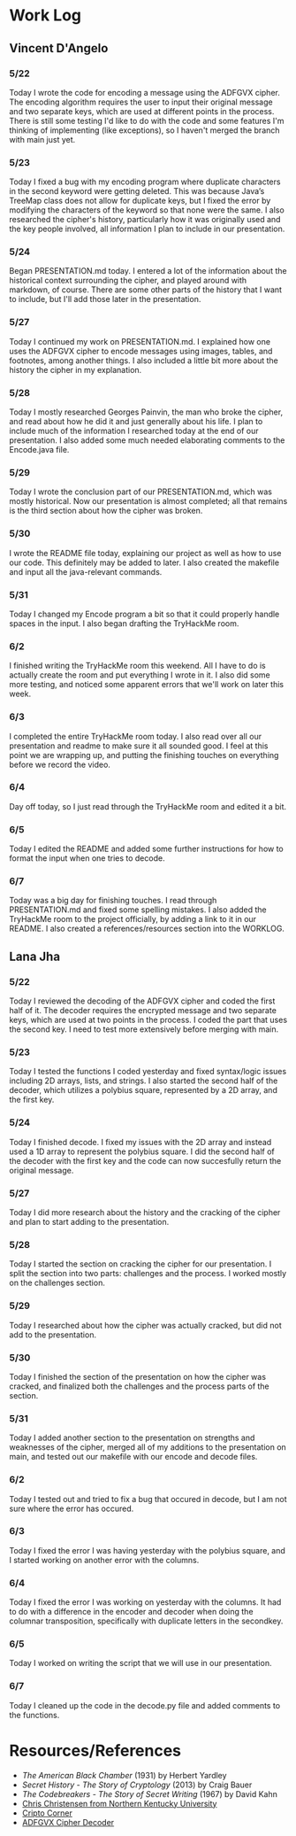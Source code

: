# Work Log

## Vincent D'Angelo

### 5/22

Today I wrote the code for encoding a message using the ADFGVX cipher. The encoding algorithm requires the user to input their original message and two separate keys, which are used at different points in the process. There is still some testing I'd like to do with the code and some features I'm thinking of implementing (like exceptions), so I haven't merged the branch with main just yet.

### 5/23

Today I fixed a bug with my encoding program where duplicate characters in the second keyword were getting deleted. This was because Java’s TreeMap class does not allow for duplicate keys, but I fixed the error by modifying the characters of the keyword so that none were the same. I also researched the cipher's history, particularly how it was originally used and the key people involved, all information I plan to include in our presentation.

### 5/24

Began PRESENTATION.md today. I entered a lot of the information about the historical context surrounding the cipher, and played around with markdown, of course. There are some other parts of the history that I want to include, but I'll add those later in the presentation.

### 5/27

Today I continued my work on PRESENTATION.md. I explained how one uses the ADFGVX cipher to encode messages using images, tables, and footnotes, among another things. I also included a little bit more about the history the cipher in my explanation.

### 5/28

Today I mostly researched Georges Painvin, the man who broke the cipher, and read about how he did it and just generally about his life. I plan to include much of the information I researched today at the end of our presentation. I also added some much needed elaborating comments to the Encode.java file.

### 5/29

Today I wrote the conclusion part of our PRESENTATION.md, which was mostly historical. Now our presentation is almost completed; all that remains is the third section about how the cipher was broken.

### 5/30

I wrote the README file today, explaining our project as well as how to use our code. This definitely may be added to later. I also created the makefile and input all the java-relevant commands.

### 5/31

Today I changed my Encode program a bit so that it could properly handle spaces in the input. I also began drafting the TryHackMe room.

### 6/2

I finished writing the TryHackMe room this weekend. All I have to do is actually create the room and put everything I wrote in it. I also did some more testing, and noticed some apparent errors that we'll work on later this week.

### 6/3

I completed the entire TryHackMe room today. I also read over all our presentation and readme to make sure it all sounded good. I feel at this point we are wrapping up, and putting the finishing touches on everything before we record the video.

### 6/4

Day off today, so I just read through the TryHackMe room and edited it a bit.

### 6/5

Today I edited the README and added some further instructions for how to format the input when one tries to decode.

### 6/7 

Today was a big day for finishing touches. I read through PRESENTATION.md and fixed some spelling mistakes. I also added the TryHackMe room to the project officially, by adding a link to it in our README. I also created a references/resources section into the WORKLOG. 

## Lana Jha

### 5/22

Today I reviewed the decoding of the ADFGVX cipher and coded the first half of it. The decoder requires the encrypted message and two separate keys, which are used at two points in the process. I coded the part that uses the second key. I need to test more extensively before merging with main.

### 5/23

Today I tested the functions I coded yesterday and fixed syntax/logic issues including 2D arrays, lists, and strings. I also started the second half of the decoder, which utilizes a polybius square, represented by a 2D array, and the first key.

### 5/24

Today I finished decode. I fixed my issues with the 2D array and instead used a 1D array to represent the polybius square. I did the second half of the decoder with the first key and the code can now succesfully return the original message.

### 5/27

Today I did more research about the history and the cracking of the cipher and plan to start adding to the presentation.

### 5/28

Today I started the section on cracking the cipher for our presentation. I split the section into two parts: challenges and the process. I worked mostly on the challenges section.

### 5/29

Today I researched about how the cipher was actually cracked, but did not add to the presentation.

### 5/30

Today I finished the section of the presentation on how the cipher was cracked, and finalized both the challenges and the process parts of the section.

### 5/31

Today I added another section to the presentation on strengths and weaknesses of the cipher, merged all of my additions to the presentation on main, and tested out our makefile with our encode and decode files.

### 6/2

Today I tested out and tried to fix a bug that occured in decode, but I am not sure where the error has occured.

### 6/3

Today I fixed the error I was having yesterday with the polybius square, and I started working on another error with the columns.

### 6/4

Today I fixed the error I was working on yesterday with the columns. It had to do with a difference in the encoder and decoder when doing the columnar transposition, specifically with duplicate letters in the secondkey.

### 6/5 

Today I worked on writing the script that we will use in our presentation.

### 6/7

Today I cleaned up the code in the decode.py file and added comments to the functions.

# Resources/References
- _The American Black Chamber_ (1931) by Herbert Yardley
- _Secret History - The Story of Cryptology_ (2013) by Craig Bauer
- _The Codebreakers - The Story of Secret Writing_ (1967) by David Kahn
- [Chris Christensen from Northern Kentucky University](https://www.nku.edu/~christensen/1901cscmat483%20section%2012%20ADFGVX.pdf)
- [Cripto Corner](https://crypto.interactive-maths.com/adfgvx-cipher.html)
- [ADFGVX Cipher Decoder](https://www.dcode.fr/adfgvx-cipher)
